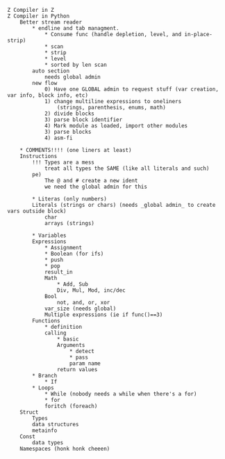 	Z Compiler in Z
	Z Compiler in Python
		Better stream reader
			* endline and tab managment. 
				* Consume func (handle depletion, level, and in-place-strip)
				* scan
				* strip
				* level
				* sorted by len scan
			auto section
				needs global admin
			new flow
				0) Have one GLOBAL admin to request stuff (var creation, var info, block info, etc)
				1) change multiline expressions to oneliners
					(strings, parenthesis, enums, math)
				2) divide blocks
				3) parse block identifier
				4) Mark module as loaded, import other modules
				3) parse blocks
				4) asm-fi
				
		* COMMENTS!!!! (one liners at least)
		Instructions
			!!! Types are a mess
				treat all types the SAME (like all literals and such)
			pe)
				The @ and # create a new ident
				we need the global admin for this
			
			* Literas (only numbers)
			Literals (strings or chars) (needs _global admin_ to create vars outside block)
				char 
				arrays (strings)
			
			* Variables
			Expressions
				* Assignment
				* Boolean (for ifs)
				* push
				* pop
				result_in
				Math
					* Add, Sub
					Div, Mul, Mod, inc/dec
				Bool
					not, and, or, xor
				var_size (needs global)
				Multiple expressions (ie if func()==3)
			Functions
				* definition
				calling
					* basic
					Arguments
						* detect
						* pass
						param name
					return values
			* Branch
				* If
			* Loops
				* While (nobody needs a while when there's a for)
				* for
				foritch (foreach)
		Struct
			Types
			data structures
			metainfo
		Const
			data types
		Namespaces (honk honk cheeen)